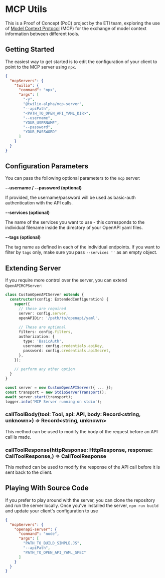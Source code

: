 # MCP Utils

This is a Proof of Concept (PoC) project by the ETI team, exploring the use of [Model Context Protocol](https://modelcontextprotocol.io/) (MCP) for the exchange of model context information between different tools.

## Getting Started

The easiest way to get started is to edit the configuration of your client to point to the MCP server using `npx`.

```json
{
  "mcpServers": {
    "twilio": {
      "command": "npx",
      "args": [
        "-y",
        "@twilio-alpha/mcp-server",
        "--apiPath",
        "<PATH_TO_OPEN_API_YAML_DIR>",
        "--username",
        "YOUR_USERNAME",
        "--password",
        "YOUR_PASSWORD"
      ]
    }
  }
}
```

## Configuration Parameters

You can pass the following optional parameters to the `mcp` server:

**--username / --password (optional)**

If provided, the username/password will be used as basic-auth authentication with the API calls.

**--services (optional)** 

The name of the services you want to use - this corresponds to the individual filename inside the directory of your OpenAPI yaml files.

**--tags (optional)**

The tag name as defined in each of the individual endpoints. If you want to filter by `tags` only, make sure you pass `--services ''` as an empty object.

## Extending Server

If you require more control over the server, you can extend `OpenAPIMCPServer`:

```ts
class CustomOpenAPIServer extends {
  constructor(config: ExtendedConfiguration) {
    super({
      // these are required
      server: config.server,
      openAPIDir: '/path/to/openapi/yaml',
      
      // These are optional
      filters: config.filters,
      authorization: {
        type: 'BasicAuth',
        username: config.credentials.apiKey,
        password: config.credentials.apiSecret,
      },
    });
    
    // perform any other option
  }
}

const server = new CustomOpenAPIServer({ ... });
const transport = new StdioServerTransport();
await server.start(transport);
logger.info('MCP Server running on stdio');
```

### callToolBody(tool: Tool, api: API, body: Record<string, unknown>) => Record<string, unknown>

This method can be used to modify the body of the request before an API call is made.

### callToolResponse(httpResponse: HttpResponse<T>, response: CallToolResponse,) => CallToolResponse

This method can be used to modify the response of the API call before it is sent back to the client.

## Playing With Source Code

If you prefer to play around with the server, you can clone the repository and run the server locally. Once you've installed the server, `npm run build` and update your client's configuration to use

```json
{
  "mcpServers": {
    "openapi-server": {
      "command": "node",
      "args": [
        "PATH_TO_BUILD_SIMPLE.JS",
        "--apiPath",
        "PATH_TO_OPEN_API_YAML_SPEC"
      ]
    }
  }
}
```